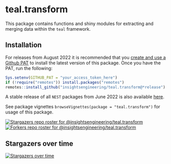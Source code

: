 # teal.transform

This package contains functions and shiny modules for extracting and merging data within the `teal` framework.

## Installation

For releases from August 2022 it is recommended that you [create and use a Github PAT](https://docs.github.com/en/github/authenticating-to-github/keeping-your-account-and-data-secure/creating-a-personal-access-token) to install the latest version of this package. Once you have the PAT, run the following:

```r
Sys.setenv(GITHUB_PAT = "your_access_token_here")
if (!require("remotes")) install.packages("remotes")
remotes::install_github("insightsengineering/teal.transform@*release")
```

A stable release of all `NEST` packages from June 2022 is also available [here](https://github.com/insightsengineering/depository#readme).

See package vignettes `browseVignettes(package = "teal.transform")` for usage of this package.

[![Stargazers repo roster for @insightsengineering/teal.transform](https://reporoster.com/stars/insightsengineering/teal.transform)](https://github.com/insightsengineering/teal.transform/stargazers)
[![Forkers repo roster for @insightsengineering/teal.transform](https://reporoster.com/forks/insightsengineering/teal.transform)](https://github.com/insightsengineering/teal.transform/network/members)

## Stargazers over time

[![Stargazers over time](https://starchart.cc/insightsengineering/teal.transform.svg)](https://starchart.cc/insightsengineering/teal.transform)
